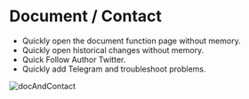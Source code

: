 # Document / Contact

- <ColorIcon icon="doc1" /> Quickly open the document function page without memory.
- <ColorIcon icon="changelog" /> Quickly open historical changes without memory.
- <ColorIcon icon="twitter" /> Quick Follow Author Twitter.
- <ColorIcon icon="telegram" /> Quickly add Telegram and troubleshoot problems.

![docAndContact](/img/docAndContact_en.png)
